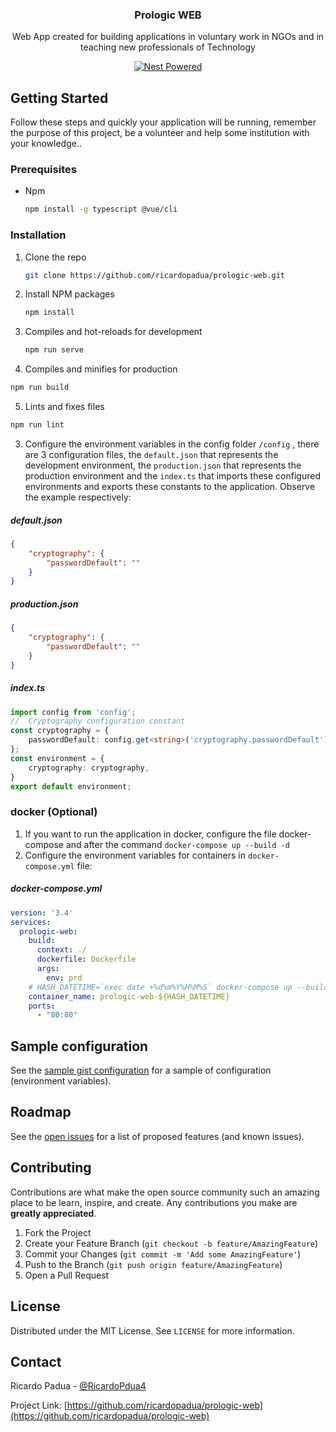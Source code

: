 
<p align="center" id="project">
<h3 align="center">Prologic WEB</h3>

<p align="center">
  Web App created for building applications in voluntary work in NGOs and in teaching new professionals of Technology

<p align="center">
    <a href="https://github.com/ricardopadua">
      <img src="https://img.shields.io/badge/powered-birdcode-blue.svg?style=flat-square" alt="Nest Powered" />
    </a>
</p>

</p>


<!-- GETTING STARTED -->
## Getting Started
Follow these steps and quickly your application will be running, remember the purpose of this project, be a volunteer and help some institution with your knowledge..

### Prerequisites
* Npm
  ```sh
  npm install -g typescript @vue/cli
  ```

### Installation

1. Clone the repo
   ```sh
   git clone https://github.com/ricardopadua/prologic-web.git
   ```
2. Install NPM packages
   ```sh
   npm install
   ```
3. Compiles and hot-reloads for development
   ```sh
   npm run serve
   ```

4. Compiles and minifies for production
```sh
npm run build
```

5. Lints and fixes files
```sh
npm run lint
```

3. Configure the environment variables in the config folder `/config` , there are 3 configuration files, the `default.json` that represents the development environment, the `production.json` that represents the production environment and the `index.ts` that imports these configured environments and exports these constants to the application. Observe the example respectively:
##### default.json
```json
{
    "cryptography": {
        "passwordDefault": ""
    }
}
```
##### production.json
```json
{
    "cryptography": {
        "passwordDefault": ""
    }
}
```
##### index.ts
```ts
import config from 'config';
//  Cryptography configuration constant
const cryptography = {
    passwordDefault: config.get<string>('cryptography.passwordDefault')
};
const environment = {
    cryptography: cryptography,
}
export default environment;
```

<!-- DOCKER -->
### docker (Optional)
1. If you want to run the application in docker, configure the file docker-compose and after the command `docker-compose up --build -d`
2. Configure the environment variables for containers in `docker-compose.yml`  file:
##### docker-compose.yml
```yml
version: '3.4'
services:
  prologic-web:
    build:
      context: ./
      dockerfile: Dockerfile
      args:
        env: prd
    # HASH_DATETIME=`exec date +%d%m%Y%H%M%S` docker-compose up --build -d
    container_name: prologic-web-${HASH_DATETIME}
    ports:
      - "80:80"
```


<!-- GIST SAMPLE CONFIGURATION -->
## Sample configuration

See the [sample gist configuration](https://gist.github.com/ricardopadua/) for a sample of configuration (environment variables).


<!-- ROADMAP -->
## Roadmap

See the [open issues](https://github.com/ricardopadua/prologic-web/issues) for a list of proposed features (and known issues).



<!-- CONTRIBUTING -->
## Contributing

Contributions are what make the open source community such an amazing place to be learn, inspire, and create. Any contributions you make are **greatly appreciated**.

1. Fork the Project
2. Create your Feature Branch (`git checkout -b feature/AmazingFeature`)
3. Commit your Changes (`git commit -m 'Add some AmazingFeature'`)
4. Push to the Branch (`git push origin feature/AmazingFeature`)
5. Open a Pull Request



<!-- LICENSE -->
## License

Distributed under the MIT License. See `LICENSE` for more information.



<!-- CONTACT -->
## Contact

Ricardo Padua - [@RicardoPdua4](https://twitter.com/RicardoPdua4)

Project Link: [https://github.com/ricardopadua/prologic-web](https://github.com/ricardopadua/prologic-web)
